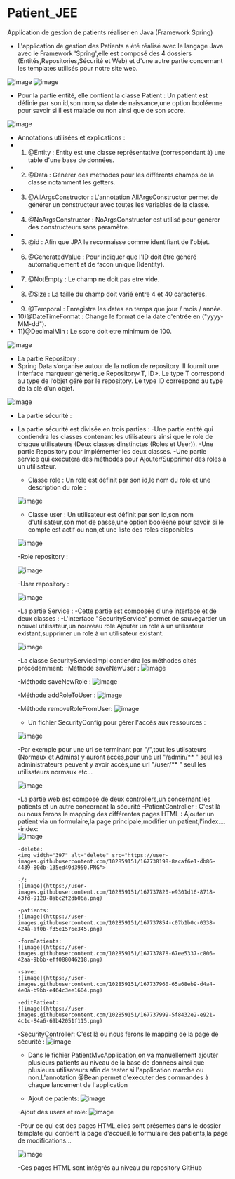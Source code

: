 # Patient_JEE
Application de gestion de patients réaliser en Java (Framework Spring)

- L'application de gestion des Patients a été réalisé avec le langage Java avec le Framework 'Spring',elle est composé des 4 dossiers (Entités,Repositories,Sécurité et Web) et d'une autre partie concernant les templates utilisés pour notre site web.

![image](https://user-images.githubusercontent.com/102859151/167722979-dc07c1ac-2ac1-4947-8be2-0ec5762ff611.png)
![image](https://user-images.githubusercontent.com/102859151/167723072-1404f10a-a72e-42e6-afa7-5874632fe387.png)

- Pour la partie entité, elle contient la classe Patient : Un patient est définie par son id,son nom,sa date de naissance,une option booléenne pour savoir si il est malade ou non ainsi que de son score.

![image](https://user-images.githubusercontent.com/102859151/167724111-a9f3c615-52db-40f7-8e4e-8daeb40d46c6.png)

- Annotations utilisées et explications :
- 1) @Entity             : Entity est une classe représentative (correspondant à) une table d'une base de données.
- 2) @Data               : Générer des méthodes pour les différents champs de la classe notamment les getters.
- 3) @AllArgsConstructor : L'annotation AllArgsConstructor permet de générer un constructeur avec toutes les variables de la classe.
- 4) @NoArgsConstructor  : NoArgsConstructor est utilisé pour générer des constructeurs sans paramètre.
- 5) @id                 : Afin que JPA le reconnaisse comme identifiant de l'objet. 
- 6) @GeneratedValue     : Pour indiquer que l'ID doit être généré automatiquement et de facon unique (Identity).
- 7) @NotEmpty           : Le champ ne doit pas etre vide.
- 8) @Size               : La taille du champ doit varié entre 4 et 40 caractères.
- 9) @Temporal           : Enregistre les dates en temps que jour / mois / année.
- 10)@DateTimeFormat     : Change le format de la date d'entrée en ("yyyy-MM-dd").
- 11)@DecimalMin         : Le score doit etre minimum de 100.

![image](https://user-images.githubusercontent.com/102859151/167727734-48413469-5977-4ff4-9b0f-569ae7b733b8.png)
 
 - La partie Repository :
 - Spring Data s’organise autour de la notion de repository. Il fournit une interface marqueur générique Repository<T, ID>. Le type T correspond au type de l’objet géré par le repository. Le type ID correspond au type de la clé d’un objet.
 
 ![image](https://user-images.githubusercontent.com/102859151/167728387-86a89b8e-288a-4f90-9d62-4b0683ea3902.png)

- La partie sécurité :
- La partie sécurité est divisée en trois parties :
  -Une partie entité qui contiendra les classes contenant les utilisateurs ainsi que le role de chaque utilisateurs (Deux classes dinstinctes (Roles et User)).
  -Une partie Repository pour implémenter les deux classes.
  -Une partie service qui exécutera des méthodes pour Ajouter/Supprimer des roles à un utilisateur.
  
  - Classe role : Un role est définit par son id,le nom du role et une description du role :
  
  ![image](https://user-images.githubusercontent.com/102859151/167730528-f77c321a-e4e7-4d50-9ebd-c262efd415f4.png)
  
  - Classe user : Un utilisateur est définit par son id,son nom d'utilisateur,son mot de passe,une option booléene pour savoir si le compte est actif ou non,et une liste des roles disponibles
  
  ![image](https://user-images.githubusercontent.com/102859151/167730847-f6db06f4-89d2-4397-a126-788bdee5d515.png)
  
  -Role repository : 
  
  ![image](https://user-images.githubusercontent.com/102859151/167731057-d05d508a-bba8-411d-b865-ac6432c4af31.png)
  
  -User repository :
  
  ![image](https://user-images.githubusercontent.com/102859151/167731101-daef3013-daf9-4c21-af08-506fac47bd41.png)
  
  -La partie Service :
   -Cette partie est composée d'une interface et de deux classes :
   -L'interface "SecurityService" permet de sauvegarder un nouvel utilisateur,un nouveau role.Ajouter un role à un utilisateur existant,supprimer un role à un utilisateur existant.
   
   ![image](https://user-images.githubusercontent.com/102859151/167731818-786cff6a-9373-4317-a3c6-cb3c276f8758.png)
   
   -La classe SecurityServiceImpl contiendra les méthodes cités précédemment:
    -Méthode saveNewUser :
    ![image](https://user-images.githubusercontent.com/102859151/167732001-b380513b-e522-4344-9b77-c002ea516ed9.png)
    
    -Méthode saveNewRole :
    ![image](https://user-images.githubusercontent.com/102859151/167732062-89cc0c9a-799e-47d6-9af7-10b6baff32a3.png)
    
    -Méthode addRoleToUser :
    ![image](https://user-images.githubusercontent.com/102859151/167732106-6a2028a2-0449-4d62-af9c-8205d9b84afa.png)
    
    -Méthode removeRoleFromUser: 
    ![image](https://user-images.githubusercontent.com/102859151/167732166-346cd248-b68d-409f-8f18-6b0ac2793f58.png)
    
    - Un fichier SecurityConfig pour gérer l'accès aux ressources :
    
    ![image](https://user-images.githubusercontent.com/102859151/167732426-2fc2a65e-8ee3-495f-91f7-c269c84d34c7.png)
    
    -Par exemple pour une url se terminant par "/",tout les utilsateurs (Normaux et Admins) y auront accès,pour une url "/admin/** " seul les administrateurs peuvent y avoir accès,une url "/user/** " seul les utilisateurs normaux etc...
    
    ![image](https://user-images.githubusercontent.com/102859151/167732631-c4984164-f2f6-49df-9f2e-99d408d8c1c3.png)
    
    -La partie web est composé de deux controllers,un concernant les patients et un autre concernant la sécurité 
     -PatientController : C'est là ou nous ferons le mapping des différentes pages HTML : Ajouter un patient via un formulaire,la page principale,modifier un patient,l'index....
      -index:      
      ![image](https://user-images.githubusercontent.com/102859151/167737741-f83c50c1-1d48-4cb7-a79e-93f64af6dec1.png)
      
      -delete: 
      <img width="397" alt="delete" src="https://user-images.githubusercontent.com/102859151/167738198-8acaf6e1-db86-4439-80db-135ed49d3950.PNG">
      
      -/:
      ![image](https://user-images.githubusercontent.com/102859151/167737820-e9301d16-8718-43fd-9128-8abc2f2db06a.png)
      
      -patients:
      ![image](https://user-images.githubusercontent.com/102859151/167737854-c07b1b0c-0338-424a-af0b-f35e1576e345.png)
      
      -formPatients:
      ![image](https://user-images.githubusercontent.com/102859151/167737878-67ee5337-c806-42aa-9bbb-eff088046218.png)
      
      -save:
      ![image](https://user-images.githubusercontent.com/102859151/167737960-65a68eb9-d4a4-4e0a-b9bb-e464c3ee1604.png)
      
      -editPatient:
      ![image](https://user-images.githubusercontent.com/102859151/167737999-5f8432e2-e921-4c1c-84a6-69b42051f115.png)

     -SecurityController: C'est là ou nous ferons le mapping de la page de sécurité :
     ![image](https://user-images.githubusercontent.com/102859151/167734741-a9107449-a17a-45a0-91b5-7a9ff9bc2fbf.png)
     
     - Dans le fichier PatientMvcApplication,on va manuellement ajouter plusieurs patients au niveau de la base de données ainsi que plusieurs utilisateurs afin de tester si l'application marche ou non.L'annotation @Bean permet d'executer des commandes à chaque lancement de l'application 
     
     - Ajout de patients:
     ![image](https://user-images.githubusercontent.com/102859151/167736089-9b54c973-ca96-4273-a32a-dae6c90acfeb.png)
     
     -Ajout des users et role:
     ![image](https://user-images.githubusercontent.com/102859151/167736352-9edee195-21b7-456b-859b-0e77d04c6605.png)
     
     -Pour ce qui est des pages HTML,elles sont présentes dans le dossier template qui contient la page d'accueil,le formulaire des patients,la page de modifications...
     
     ![image](https://user-images.githubusercontent.com/102859151/167737097-8fcd2a8f-b1b7-4f34-a933-84dd44b134d0.png)
     
     -Ces pages HTML sont intégrés au niveau du repository GitHub 





   

  
  
  
  
  
  
  
  
  
  
  
  
  
  
  
  
  
  
  
  
  
  
  
  
  
  
